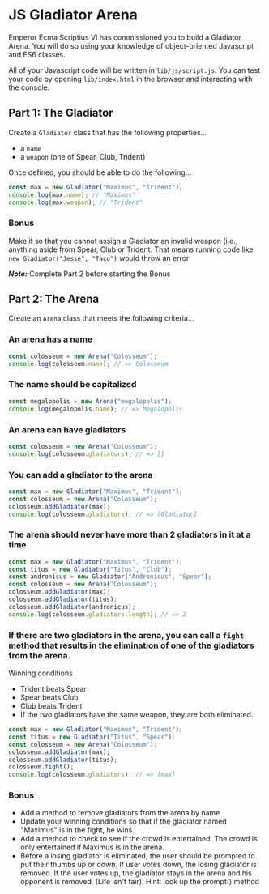 # JS Gladiator Arena

Emperor Ecma Scriptius VI has commissioned you to build a Gladiator Arena. You will do so
using your knowledge of object-oriented Javascript and ES6 classes.

All of your Javascript code will be written in `lib/js/script.js`. You can test
your code by opening `lib/index.html` in the browser and interacting with the
console.

## Part 1: The Gladiator

Create a `Gladiator` class that has the following properties...

- a `name`
- a `weapon` (one of Spear, Club, Trident)

Once defined, you should be able to do the following...

```js
const max = new Gladiator("Maximus", "Trident");
console.log(max.name); // "Maximus"
console.log(max.weapon); // "Trident"
```

### Bonus

Make it so that you cannot assign a Gladiator an invalid weapon (i.e., anything
aside from Spear, Club or Trident. That means running code like
`new Gladiator("Jesse", "Taco")` would throw an error

**_Note:_** Complete Part 2 before starting the Bonus

## Part 2: The Arena

Create an `Arena` class that meets the following criteria...

### An arena has a name

```js
const colosseum = new Arena("Colosseum");
console.log(colosseum.name); // => Colosseum
```

### The name should be capitalized

```js
const megalopolis = new Arena("megalopolis");
console.log(megalopolis.name); // => Megalopolis
```

### An arena can have gladiators

```js
const colosseum = new Arena("Colosseum");
console.log(colosseum.gladiators); // => []
```

### You can add a gladiator to the arena

```js
const max = new Gladiator("Maximus", "Trident");
const colosseum = new Arena("Colosseum");
colosseum.addGladiator(max);
console.log(colosseum.gladiators); // => [Gladiator]
```

### The arena should never have more than 2 gladiators in it at a time

```js
const max = new Gladiator("Maximus", "Trident");
const titus = new Gladiator("Titus", "Club");
const andronicus = new Gladiator("Andronicus", "Spear");
const colosseum = new Arena("Colosseum");
colosseum.addGladiator(max);
colosseum.addGladiator(titus);
colosseum.addGladiator(andronicus);
console.log(colosseum.gladiators.length); // => 2
```

### If there are two gladiators in the arena, you can call a `fight` method that results in the elimination of one of the gladiators from the arena.

Winning conditions

- Trident beats Spear
- Spear beats Club
- Club beats Trident
- If the two gladiators have the same weapon, they are both eliminated.

```js
const max = new Gladiator("Maximus", "Trident");
const titus = new Gladiator("Titus", "Spear");
const colosseum = new Arena("Colosseum");
colosseum.addGladiator(max);
colosseum.addGladiator(titus);
colosseum.fight();
console.log(colosseum.gladiators); // => [max]
```

### Bonus

- Add a method to remove gladiators from the arena by name
- Update your winning conditions so that if the gladiator named "Maximus" is in
  the fight, he wins.
- Add a method to check to see if the crowd is entertained. The crowd is only
  entertained if Maximus is in the arena.
- Before a losing gladiator is eliminated, the user should be prompted to put
  their thumbs up or down. If user votes down, the losing gladiator is removed.
  If the user votes up, the gladiator stays in the arena and his opponent is
  removed. (Life isn't fair). Hint: look up the prompt() method
